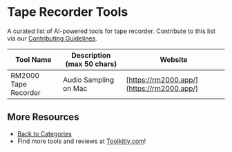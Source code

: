# Tape Recorder Tools

A curated list of AI-powered tools for tape recorder. Contribute to this list via our [Contributing Guidelines](../CONTRIBUTING.md).

| Tool Name | Description (max 50 chars) | Website |
|-----------|----------------------------|---------|
| RM2000 Tape Recorder | Audio Sampling on Mac | [https://rm2000.app/](https://rm2000.app/) |

## More Resources
- [Back to Categories](https://github.com/ToolkitlyAI/awesome-ai-tools/blob/master/README.md)
- Find more tools and reviews at [Toolkitly.com](https://toolkitly.com)!
